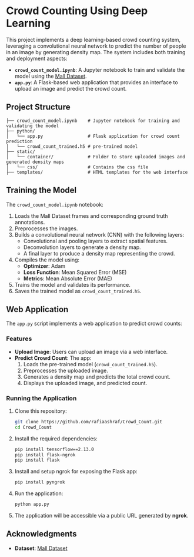 # Crowd Counting Using Deep Learning

This project implements a deep learning-based crowd counting system, leveraging a convolutional neural network to predict the number of people in an image by generating density map. The system includes both training and deployment aspects:

- **`crowd_count_model.ipynb`**: A Jupyter notebook to train and validate the model using the [Mall Dataset](https://www.kaggle.com/datasets/chaozhuang/mall-dataset).
- **`app.py`**: A Flask-based web application that provides an interface to upload an image and predict the crowd count.

## Project Structure

```
├── crowd_count_model.ipynb    # Jupyter notebook for training and validating the model
├── python/                    
│   └── app.py                 # Flask application for crowd count prediction
│   └── crowd_count_trained.h5 # pre-trained model 
├── static/                    
│   └── container/             # Folder to store uploaded images and generated density maps
│   └── css/                   # Contains the css file
├── templates/                 # HTML templates for the web interface
```

## Training the Model

The `crowd_count_model.ipynb` notebook:
1. Loads the Mall Dataset frames and corresponding ground truth annotations.
2. Preprocesses the images.
3. Builds a convolutional neural network (CNN) with the following layers:
   - Convolutional and pooling layers to extract spatial features.
   - Deconvolution layers to generate a density map.
   - A final layer to produce a density map representing the crowd.
4. Compiles the model using:
   - **Optimizer**: Adam
   - **Loss Function**: Mean Squared Error (MSE)
   - **Metrics**: Mean Absolute Error (MAE)
5. Trains the model and validates its performance.
6. Saves the trained model as `crowd_count_trained.h5`.

## Web Application

The `app.py` script implements a web application to predict crowd counts:

### Features
- **Upload Image**: Users can upload an image via a web interface.
- **Predict Crowd Count**: The app:
  1. Loads the pre-trained model (`crowd_count_trained.h5`).
  2. Preprocesses the uploaded image.
  3. Generates a density map and predicts the total crowd count.
  4. Displays the uploaded image, and predicted count.

### Running the Application
1. Clone this repository:
   ```bash
   git clone https://github.com/rafiaashraf/Crowd_Count.git
   cd Crowd_Count
   ```
2. Install the required dependencies:
   ```bash
   pip install tensorflow==2.13.0
   pip install flask-ngrok
   pip install flask
   ```
3. Install and setup ngrok for exposing the Flask app:
   ```bash
   pip install pyngrok
   ```
4. Run the application:
   ```bash
   python app.py
   ```
5. The application will be accessible via a public URL generated by **ngrok**.


## Acknowledgments
- **Dataset**: [Mall Dataset](https://www.kaggle.com/datasets/chaozhuang/mall-dataset)

